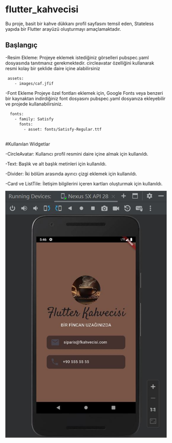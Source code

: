 # flutter_kahvecisi

Bu proje, basit bir kahve dükkanı profil sayfasını temsil eden, Stateless yapıda bir Flutter arayüzü oluşturmayı amaçlamaktadır.
## Başlangıç

-Resim Ekleme:
Projeye eklemek istediğiniz görselleri pubspec.yaml dosyasında tanıtmanız gerekmektedir.
circleavatar özelliğini kullanarak resmi kolay bir şeklide daire içine alabilirsiniz
```
 assets:
    - images/caf.jfif

```
-Font Ekleme
Projeye özel fontları eklemek için, Google Fonts veya benzeri bir kaynaktan indirdiğiniz font dosyasını pubspec.yaml dosyanıza ekleyebilir ve projede kullanabilirsiniz.
```
  fonts:
    - family: Satisfy
      fonts:
        - asset: fonts/Satisfy-Regular.ttf


```
#Kullanılan Widgetlar

-CircleAvatar: Kullanıcı profil resmini daire içine almak için kullanıldı.

-Text: Başlık ve alt başlık metinleri için kullanıldı.


-Divider: İki bölüm arasında ayırıcı çizgi eklemek için kullanıldı.

-Card ve ListTile: İletişim bilgilerini içeren kartları oluşturmak için kullanıldı.


![](images/res.jpg)

